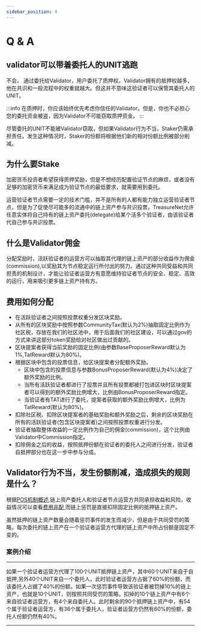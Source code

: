 ```yaml
---
sidebar_position: 4
---
```


# Q & A

## validator可以带着委托人的UNIT逃跑

不会。 通过委托给Validator，用户委托了质押权。Validator拥有的抵押权越多，他在共识和一般流程中的权重就越大。但这并不意味这验证者可以保管其委托人的UNIT。

:::info
  在质押时，你应该始终优先考虑你信任的Validator。但是，你也不必担心您的委托资金被盗，因为Validator不可能窃取质押资金。
:::

尽管委托的UNIT不能被Validator窃取，但如果Validator行为不当，Staker仍需承担责任。发生这种情况时，Staker的份额将根据他们新的相对份额比例被部分削减。


## 为什么要Stake

加密货币投资者希望获得质押奖励，但是不想经历配置验证节点的麻烦，或者没有足够的加密货币来满足成为验证节点的最低要求，就需要用到委托。

运营验证者节点需要一定的技术门槛，并不是所有的人都有能力独立运营验证者节点，但是为了促使尽可能多的流通中的链上资产参与共识投票，TreasureNet允许任意实体将自己持有的链上资产委托(delegate)给某个活多个验证者，由该验证者代自己参与共识投票。

## 什么是Validator佣金

分配奖励时，活跃验证者的运营方可以抽取其代理的链上资产的部分收益作为佣金(commission),以奖励其为节点稳定运行所付出的努力。通过这种共同受益和共同担责的机制设计，才能让验证者运营方有意愿维持验证者节点的安全、稳定、高效的运行，用来吸引更多链上资产持有方。

## 费用如何分配

* 在活跃验证者之间按照投票权重分发区块奖励。
* 从所有的区块奖励中按照参数CommunityTax(默认为2%)抽取固定比例作为社区税，存放在我们的社区池中，用于后面我们的社区建设，可以通过gov的方式来讲这部分token奖励给对社区做出过贡献的。
* 区块提案者获得当前奖励的固定比例(由参数BaseProposerReward默认为1%,TatReward默认为80%)。
* 根据区块中包含的投票信息，给区块提案者分配额外奖励。
  - 区块中包含的投票信息与参数BonusProposerReward(默认为4%)决定了额外奖励的比例。
  - 当所有活跃验证者都进行了投票并且所有投票都被打包进区块时区块提案者可以得到的额外奖励比例增大，比例由BonusProposerReward指定。
  - 当验证者有TAT进行了委托，提案者获取的额外奖励比例增大，比例为TatReward(默认为80%)。
* 扣除社区税、扣除区块提案者的基础奖励和额外奖励之后，剩余的区块奖励在所有的活跃验证者(包含区块提案者)之间按照投票权重进行分发。
* 验证者抽取整体收益的一定比例作为自己的佣金(commission)，这个比例由Validator中Commission指定。
* 扣除佣金之后的收益，按照抵押份额在验证者的委托人之间进行分发，验证者自抵押部分也在这一步中参与分成。

## Validator行为不当，发生份额削减，造成损失的规则是什么？

根据[POS机制概述](./basic-concepts.md),链上资产委托人和验证者节点运营方共同承担收益和风险，收益情况可以查看[费用非配](./qa.md),而链上惩罚是直接扣除固定比例的抵押链上资产。

虽然抵押的链上资产数量会随着惩罚事件的发生而减少，但是由于共同受罚的策略，每次委托的链上资产在一个验证者运营方代理的链上资产中所占份额是固定不变的。

### 案例介绍
---

如果一个验证者运营方代理了100个UNIT抵押链上资产，其中60个UNIT来自于自抵押,另外40个UNIT来自一个委托人，此时验证者运营方占据了60%的份额，而该委托人占据了40%的份额。如果一次惩罚事件导致该验证者被罚掉10%的链上资产，也就是10个UNIT，则按照共同受罚的策略，扣掉的10个链上资产中有6个来自验证者运营方，有4个来自委托人。此时剩余的90个抵押链上资产中，有54个属于验证者运营方，有36个属于委托人，验证者运营方仍然有60%的份额，委托人份额仍然有40%。

---



